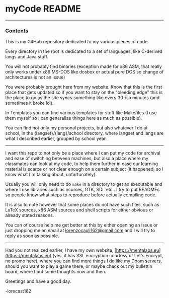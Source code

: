 # myCode README

---

### Contents

This is my GitHub repository dedicated to my various pieces of code.

Every directory in the root is dedicated to a set of languages, like C-derived langs and Java stuff.

You will not probably find binaries (exception made for x86 ASM, that really only works under x86 MS-DOS like dosbox or actual pure DOS so change of architectures is not an issue)

You were probably brought here from my website. Know that this is the first place that gets updated so if you want to stay on the "bleeding edge" this is the place to go as the site syncs something like every 30-ish minutes (and sometimes it broke lol).

In Templates you can find various templates for stuff like Makefiles (I use them myself so I can generalize things here as much as possible).

You can find not only my personal projects, but also whatever I do at school, in the \{langset\}/\{lang\}/school directory, where langset and langs are what I described earlier, grouped by school year.

---

I want this repo to not only be a place where I can put my code for archival and ease of switching between machines, but also a place where my classmates can look at my code, to help them further in case our learning material is scarce or not clear enough on a certain subject (it happened, so I know what I'm talking about, unfortunately).

Usually you will only need to do `make` in a directory to get an executable and where I use libraries such as ncurses, GTK, SDL etc.. I try to put READMEs so people know what steps to reproduce before actually compiling code.

It is also to note however that some places do not have such files, such as LaTeX sources, x86 ASM sources and shell scripts for either obvious or already stated reasons.

You can of course help me get better at this by either opening an issue or just dropping me an email at <lorenzocauli162@gmail.com> and I will try to reply as soon as possible.

---

Had you not realized earlier, I have my own website, [https://mentalabs.eu](https://mentalabs.eu) (yes, it has SSL encryption courtesy of Let's Encrypt, no promo here), where you can find more things I do like my Doom servers, should you want to play a game there, or maybe check out my bullettin board, where I put some thoughts now and then. 


Greetings and have a good day.

   -lorecast162
